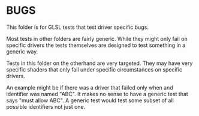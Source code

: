 BUGS
====

This folder is for GLSL tests that test driver specific bugs.

Most tests in other folders are fairly generic. While they might
only fail on specific drivers the tests themselves are designed
to test something in a generic way.

Tests in this folder on the otherhand are very targeted. They may
have very specific shaders that only fail under specific circumstances
on specific drivers.

An example might be if there was a driver that failed only when
and identifier was named "ABC". It makes no sense to have a generic
test that says "must allow ABC". A generic test would test some
subset of all possible identifiers not just one.


